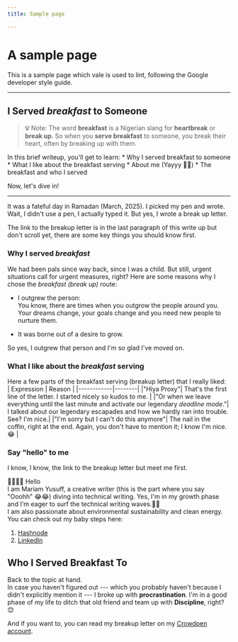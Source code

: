```yaml
---
title: Sample page

---
```

# A sample page
This is a sample page which vale is used to lint, following the Google developer style guide.

---
## I Served *breakfast* to Someone 

> **💡** Note: The word **breakfast** is a Nigerian slang for **heartbreak** or **break up**. So when you **serve breakfast** to someone, you break their heart, often by breaking up with them.  

In this brief writeup, you'll get to learn:
    * Why I served breakfast to someone
    * What I like about the breakfast serving
    * About me (Yayyy 🤩🤩)
    * The breakfast and who I served

Now, let's dive in!  

---

It was a fateful day in Ramadan (March, 2025). I picked my pen and wrote. Wait, I didn't use a pen, I actually typed it. But yes, I wrote a break up letter. 

The link to the breakup letter is in the last paragraph of this write up but don't scroll yet, there are some key things you should know first.


### Why I served *breakfast*
We had been pals since way back, since I was a child. But still, urgent situations call for urgent measures, right? Here are some reasons why I chose the *breakfast (break up)* route: 
* I outgrew the person:   
You know, there are times when you outgrow the people around you. Your dreams change, your goals change and you need new people to nurture them. 

* It was borne out of a desire to grow.

So yes, I outgrew that person and I'm so glad I've moved on.

### What I like about the *breakfast* serving 
Here a few parts of the breakfast serving (breakup letter) that I really liked:  
| Expression | Reason |
|------------|--------|
|"Hiya Proxy"| That's the first line of the letter. I started nicely so kudos to me. |
|"Or when we leave everything until the last minute and activate our legendary *deadline mode*."| I talked about our legendary escapades and how we hardly ran into trouble. See? I'm nice.|
|"I'm sorry but I can't do this anymore"| The nail in the coffin, right at the end. Again, you don't have to mention it; I know I'm nice. 😂 |


### Say "hello" to me
I know, I know, the link to the breakup letter but meet me first.   

👋🏽👋🏽  Hello  
I am Mariam Yusuff, a creative writer (this is the part where you say "Ooohh" 😂😂) diving into technical writing. Yes, I'm in my growth phase and I'm eager to surf the technical writing waves.🐳🐳  
I am also passionate about environmental sustainability and clean energy.  
You can check out my baby steps here:  
1. [Hashnode](https://mwithheart.hashnode.dev/machine-learning-a-beginners-guide)
2. [LinkedIn](https://linkedin.com/in/yusuff-mariam)  

## Who I Served Breakfast To
Back to the topic at hand.  
In case you haven't figured out --- which you probably haven't because I didn't explicitly mention it --- I broke up with **procrastination**. I'm in a good phase of my life to ditch that old friend and team up with **Discipline**, right? 😊

And if you want to, you can read my breakup letter on my [Crowdpen account](https://www.crowdpen.co/@M/stories/Fiction/i-deserve-better-im-like-super-sure-of-that).

